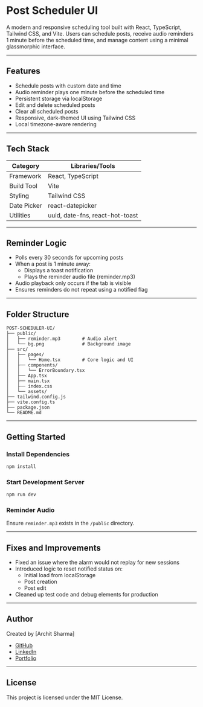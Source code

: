 # Post Scheduler UI

A modern and responsive scheduling tool built with React, TypeScript, Tailwind CSS, and Vite. Users can schedule posts, receive audio reminders 1 minute before the scheduled time, and manage content using a minimal glassmorphic interface.

---

## Features

- Schedule posts with custom date and time
- Audio reminder plays one minute before the scheduled time
- Persistent storage via localStorage
- Edit and delete scheduled posts
- Clear all scheduled posts
- Responsive, dark-themed UI using Tailwind CSS
- Local timezone-aware rendering

---

## Tech Stack

| Category    | Libraries/Tools                 |
| ----------- | ------------------------------- |
| Framework   | React, TypeScript               |
| Build Tool  | Vite                            |
| Styling     | Tailwind CSS                    |
| Date Picker | react-datepicker                |
| Utilities   | uuid, date-fns, react-hot-toast |

---

## Reminder Logic

- Polls every 30 seconds for upcoming posts
- When a post is 1 minute away:
  - Displays a toast notification
  - Plays the reminder audio file (reminder.mp3)
- Audio playback only occurs if the tab is visible
- Ensures reminders do not repeat using a notified flag

---

## Folder Structure

```
POST-SCHEDULER-UI/
├── public/
│   ├── reminder.mp3        # Audio alert
│   └── bg.png              # Background image
├── src/
│   ├── pages/
│   │   └── Home.tsx        # Core logic and UI
│   ├── components/
│   │   └── ErrorBoundary.tsx
│   ├── App.tsx
│   ├── main.tsx
│   ├── index.css
│   └── assets/
├── tailwind.config.js
├── vite.config.ts
├── package.json
└── README.md
```

---

## Getting Started

### Install Dependencies

```bash
npm install
```

### Start Development Server

```bash
npm run dev
```

### Reminder Audio

Ensure `reminder.mp3` exists in the `/public` directory.

---

## Fixes and Improvements

- Fixed an issue where the alarm would not replay for new sessions
- Introduced logic to reset notified status on:
  - Initial load from localStorage
  - Post creation
  - Post edit
- Cleaned up test code and debug elements for production

---

## Author

Created by [Archit Sharma]

- [GitHub](https://github.com/archit-react)
- [LinkedIn](https://www.linkedin.com/in/archit-react)
- [Portfolio](https://architsharma.netlify.app)

---

## License

This project is licensed under the MIT License.
